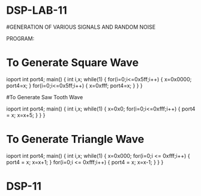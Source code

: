 # DSP-LAB-11

#GENERATION OF VARIOUS SIGNALS AND RANDOM 
NOISE

PROGRAM:

# To  Generate  Square  Wave
 
 ioport int port4; 
main() 
{ 
int i,x; 
while(1) 
{ 
for(i=0;i<=0x5ff;i++) 
{ 
x=0x0000; 
port4=x; 
} 
for(i=0;i<=0x5ff;i++) 
{ 
x=0xfff; 
port4=x; 
} 
} 
} 

#To Generate  Saw Tooth Wave

 ioport int port4; 
main() 
{ 
int i,x; 
while(1) 
{ 
x=0x0; 
for(i=0;i<=0xfff;i++) 
{ 
port4 = x; 
x=x+5; 
} 
} 
} 

# To  Generate  Triangle  Wave

 ioport int port4; 
main() 
{ 
int i,x; 
while(1) 
{ 
x=0x000; 
for(i=0;i <= 0xfff;i++) 
{ 
port4 = x; 
x=x+1; 
} 
for(i=0;i <= 0xfff;i++) 
{ 
port4 = x; 
x=x-1; 
} 
} 
}
# DSP-11
